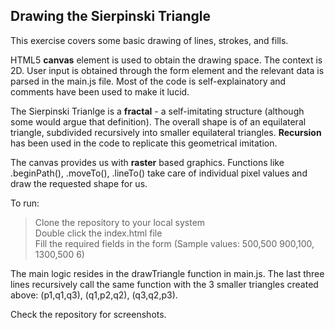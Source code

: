 ## Drawing the Sierpinski Triangle

This exercise covers some basic drawing of lines, strokes, and fills.

HTML5 **canvas** element is used to obtain the drawing space. The context is 2D. User input is obtained through the form element and the relevant data is parsed in the main.js file. Most of the code is self-explainatory and comments have been used to make it lucid.

The Sierpinski Trianlge is a **fractal** - a self-imitating structure (although some would argue that definition). The overall shape is of an equilateral triangle, subdivided recursively into smaller equilateral triangles. **Recursion** has been used in the code to replicate this geometrical imitation.

The canvas provides us with **raster** based graphics. Functions like .beginPath(), .moveTo(), .lineTo() take care of individual pixel values and draw the requested shape for us.

To run:
>Clone the repository to your local system  
>Double click the index.html file  
>Fill the required fields in the form (Sample values: 500,500 900,100, 1300,500 6)  

The main logic resides in the drawTriangle function in main.js. The last three lines recursively call the same function with the 3 smaller triangles created above: (p1,q1,q3), (q1,p2,q2), (q3,q2,p3).

Check the repository for screenshots.